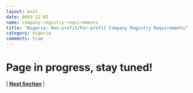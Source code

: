 ```yaml
---
layout: post
date: 0043-12-01
name: company-registry-requirements
title: "Nigeria: Non-profit/For-profit Company Registry Requirements"
category: nigeria
comments: true
---
```


# Page in progress, stay tuned!




| **[Next Section]( https://neo-project.github.io/global-blockchain-compliance-hub//nigeria/nigeria-team-member-nationality-requirements.html)** |
